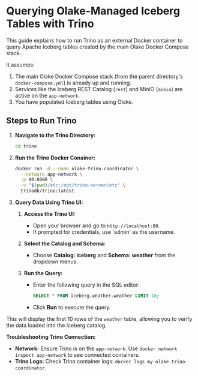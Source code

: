 # Querying Olake-Managed Iceberg Tables with Trino

This guide explains how to run Trino as an external Docker container to query Apache Iceberg tables created by the main Olake Docker Compose stack.

It assumes:
1.  The main Olake Docker Compose stack (from the parent directory's `docker-compose.yml`) is already up and running.
2.  Services like the Iceberg REST Catalog (`rest`) and MinIO (`minio`) are active on the `app-network`.
3.  You have populated Iceberg tables using Olake.

## Steps to Run Trino

1. **Navigate to the Trino Directory:**
   ```bash
   cd trino
   ```

2. **Run the Trino Docker Conainer:**
   ```bash
   docker run -d --name olake-trino-coordinator \
     --network app-network \
     -p 80:8080 \
     -v "$(pwd)/etc:/opt/trino-server/etc" \
     trinodb/trino:latest
   ```

3. **Query Data Using Trino UI:**

   1. **Access the Trino UI:**
      - Open your browser and go to `http://localhost:80`.
      - If prompted for credentials, use 'admin' as the username.

   3. **Select the Catalog and Schema:**
      - Choose **Catalog: iceberg** and **Schema: weather** from the dropdown menus.

   4. **Run the Query:**
      - Enter the following query in the SQL editor:
        ```sql
        SELECT * FROM iceberg.weather.weather LIMIT 10;
        ```
      - Click **Run** to execute the query.

This will display the first 10 rows of the `weather` table, allowing you to verify the data loaded into the Iceberg catalog.

**Troubleshooting Trino Connection:**
* **Network:** Ensure Trino is on the `app-network`. Use `docker network inspect app-network` to see connected containers.
* **Trino Logs:** Check Trino container logs: `docker logs my-olake-trino-coordinator`.
